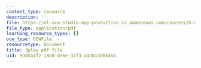 ```yaml
---
content_type: resource
description: ''
file: https://ol-ocw-studio-app-production.s3.amazonaws.com/courses/8-01sc-classical-mechanics-fall-2016/9dd5a1f218a0de6e37f3a43813d6545b_JTePtoM_MeM.pdf
file_type: application/pdf
learning_resource_types: []
ocw_type: OCWFile
resourcetype: Document
title: 3play pdf file
uid: 9dd5a1f2-18a0-de6e-37f3-a43813d6545b
---
```

